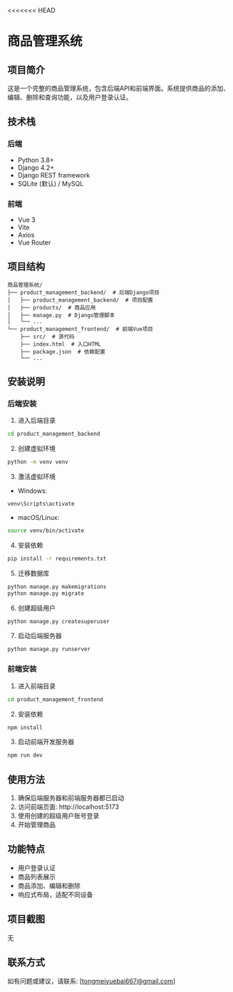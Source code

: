 <<<<<<< HEAD
# 商品管理系统

## 项目简介
这是一个完整的商品管理系统，包含后端API和前端界面。系统提供商品的添加、编辑、删除和查询功能，以及用户登录认证。

## 技术栈

### 后端
- Python 3.8+
- Django 4.2+
- Django REST framework
- SQLite (默认) / MySQL

### 前端
- Vue 3
- Vite
- Axios
- Vue Router

## 项目结构
```
商品管理系统/
├── product_management_backend/  # 后端Django项目
│   ├── product_management_backend/  # 项目配置
│   ├── products/  # 商品应用
│   ├── manage.py  # Django管理脚本
│   └── ...
└── product_management_frontend/  # 前端Vue项目
    ├── src/  # 源代码
    ├── index.html  # 入口HTML
    ├── package.json  # 依赖配置
    └── ...
```

## 安装说明

### 后端安装
1. 进入后端目录
```bash
cd product_management_backend
```

2. 创建虚拟环境
```bash
python -m venv venv
```

3. 激活虚拟环境
- Windows:
```bash
venv\Scripts\activate
```
- macOS/Linux:
```bash
source venv/bin/activate
```

4. 安装依赖
```bash
pip install -r requirements.txt
```

5. 迁移数据库
```bash
python manage.py makemigrations
python manage.py migrate
```

6. 创建超级用户
```bash
python manage.py createsuperuser
```

7. 启动后端服务器
```bash
python manage.py runserver
```

### 前端安装
1. 进入前端目录
```bash
cd product_management_frontend
```

2. 安装依赖
```bash
npm install
```

3. 启动前端开发服务器
```bash
npm run dev
```

## 使用方法
1. 确保后端服务器和前端服务器都已启动
2. 访问前端页面: http://localhost:5173
3. 使用创建的超级用户账号登录
4. 开始管理商品

## 功能特点
- 用户登录认证
- 商品列表展示
- 商品添加、编辑和删除
- 响应式布局，适配不同设备

## 项目截图
无

## 联系方式
如有问题或建议，请联系: [tongmeiyuebai667@gmail.com]
